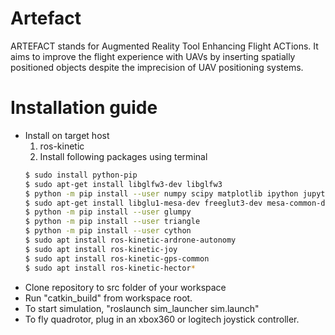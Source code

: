# Artefact

ARTEFACT stands for Augmented Reality Tool Enhancing Flight ACTions.
It aims to improve the flight experience with UAVs by inserting  spatially positioned objects despite the imprecision of UAV positioning systems.

# Installation guide

+ Install on target host
	1. ros-kinetic
	2. Install following packages using terminal
	```sh
	$ sudo install python-pip
	$ sudo apt-get install libglfw3-dev libglfw3
	$ python -m pip install --user numpy scipy matplotlib ipython jupyter pandas sympy nose
	$ sudo apt-get install libglu1-mesa-dev freeglut3-dev mesa-common-dev
	$ python -m pip install --user glumpy
	$ python -m pip install --user triangle
	$ python -m pip install --user cython
	$ sudo apt install ros-kinetic-ardrone-autonomy
	$ sudo apt install ros-kinetic-joy
	$ sudo apt install ros-kinetic-gps-common
	$ sudo apt install ros-kinetic-hector*
	```
+ Clone repository to src folder of your workspace
+ Run "catkin_build" from workspace root. 
+ To start simulation, "roslaunch sim_launcher sim.launch"
+ To fly quadrotor, plug in an xbox360 or logitech joystick controller.
